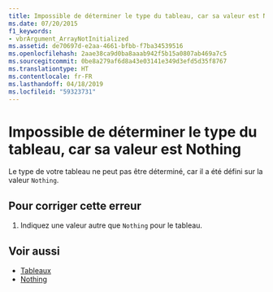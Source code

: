 ```yaml
---
title: Impossible de déterminer le type du tableau, car sa valeur est Nothing
ms.date: 07/20/2015
f1_keywords:
- vbrArgument_ArrayNotInitialized
ms.assetid: de70697d-e2aa-4661-bfbb-f7ba34539516
ms.openlocfilehash: 2aae38ca9d0ba8aaab942f5b15a0807ab469a7c5
ms.sourcegitcommit: 0be8a279af6d8a43e03141e349d3efd5d35f8767
ms.translationtype: HT
ms.contentlocale: fr-FR
ms.lasthandoff: 04/18/2019
ms.locfileid: "59323731"
---
```

# <a name="cannot-determine-array-type-because-it-is-nothing"></a>Impossible de déterminer le type du tableau, car sa valeur est Nothing
Le type de votre tableau ne peut pas être déterminé, car il a été défini sur la valeur `Nothing`.  
  
## <a name="to-correct-this-error"></a>Pour corriger cette erreur  
  
1. Indiquez une valeur autre que `Nothing` pour le tableau.  
  
## <a name="see-also"></a>Voir aussi

- [Tableaux](../../visual-basic/programming-guide/language-features/arrays/index.md)
- [Nothing](../../visual-basic/language-reference/nothing.md)
